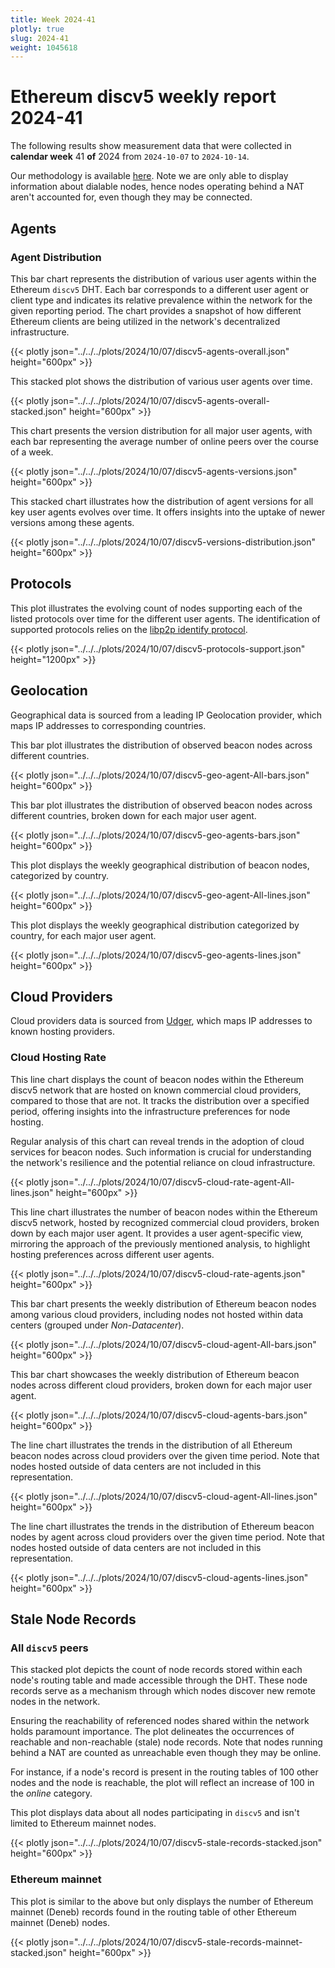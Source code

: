 ```yaml
---
title: Week 2024-41
plotly: true
slug: 2024-41
weight: 1045618
---
```


# Ethereum discv5 weekly report 2024-41

The following results show measurement data that were collected in **calendar week** 41 **of** 2024 from `2024-10-07` to `2024-10-14`.

Our methodology is available [here](../methodology). Note we are only able to display information about dialable nodes, hence nodes operating behind a NAT aren't accounted for, even though they may be connected.

## Agents

### Agent Distribution

This bar chart represents the distribution of various user agents within the Ethereum `discv5` DHT. Each bar corresponds to a different user agent or client type and indicates its relative prevalence within the network for the given reporting period. The chart provides a snapshot of how different Ethereum clients are being utilized in the network's decentralized infrastructure.

{{< plotly json="../../../plots/2024/10/07/discv5-agents-overall.json" height="600px" >}}

This stacked plot shows the distribution of various user agents over time.

{{< plotly json="../../../plots/2024/10/07/discv5-agents-overall-stacked.json" height="600px" >}}

This chart presents the version distribution for all major user agents, with each bar representing the average number of online peers over the course of a week.

{{< plotly json="../../../plots/2024/10/07/discv5-agents-versions.json" height="600px" >}}

This stacked chart illustrates how the distribution of agent versions for all key user agents evolves over time. It offers insights into the uptake of newer versions among these agents.

{{< plotly json="../../../plots/2024/10/07/discv5-versions-distribution.json" height="600px" >}}

## Protocols

This plot illustrates the evolving count of nodes supporting each of the listed protocols over time for the different user agents. The identification of supported protocols relies on the [libp2p identify protocol](https://github.com/libp2p/specs/tree/master/identify).

{{< plotly json="../../../plots/2024/10/07/discv5-protocols-support.json" height="1200px" >}}

## Geolocation

Geographical data is sourced from a leading IP Geolocation provider, which maps IP addresses to corresponding countries.

This bar plot illustrates the distribution of observed beacon nodes across different countries.

{{< plotly json="../../../plots/2024/10/07/discv5-geo-agent-All-bars.json" height="600px" >}}

This bar plot illustrates the distribution of observed beacon nodes across different countries, broken down for each major user agent. 

{{< plotly json="../../../plots/2024/10/07/discv5-geo-agents-bars.json" height="600px" >}}

This plot displays the weekly geographical distribution of beacon nodes, categorized by country.

{{< plotly json="../../../plots/2024/10/07/discv5-geo-agent-All-lines.json" height="600px" >}}

This plot displays the weekly geographical distribution categorized by country, for each major user agent.

{{< plotly json="../../../plots/2024/10/07/discv5-geo-agents-lines.json" height="600px" >}}

## Cloud Providers

Cloud providers data is sourced from [Udger](https://udger.com/resources/datacenter-list), which maps IP addresses to known hosting providers.

### Cloud Hosting Rate

This line chart displays the count of beacon nodes within the Ethereum discv5 network that are hosted on known commercial cloud providers, compared to those that are not. It tracks the distribution over a specified period, offering insights into the infrastructure preferences for node hosting.

Regular analysis of this chart can reveal trends in the adoption of cloud services for beacon nodes. Such information is crucial for understanding the network's resilience and the potential reliance on cloud infrastructure.

{{< plotly json="../../../plots/2024/10/07/discv5-cloud-rate-agent-All-lines.json" height="600px" >}}

This line chart illustrates the number of beacon nodes within the Ethereum discv5 network, hosted by recognized commercial cloud providers, broken down by each major user agent. It provides a user agent-specific view, mirroring the approach of the previously mentioned analysis, to highlight hosting preferences across different user agents.

{{< plotly json="../../../plots/2024/10/07/discv5-cloud-rate-agents.json" height="600px" >}}

This bar chart presents the weekly distribution of Ethereum beacon nodes among various cloud providers, including nodes not hosted within data centers (grouped under _Non-Datacenter_).

{{< plotly json="../../../plots/2024/10/07/discv5-cloud-agent-All-bars.json" height="600px" >}}

This bar chart showcases the weekly distribution of Ethereum beacon nodes across different cloud providers, broken down for each major user agent.

{{< plotly json="../../../plots/2024/10/07/discv5-cloud-agents-bars.json" height="600px" >}}

The line chart illustrates the trends in the distribution of all Ethereum beacon nodes across cloud providers over the given time period. Note that nodes hosted outside of data centers are not included in this representation.

{{< plotly json="../../../plots/2024/10/07/discv5-cloud-agent-All-lines.json" height="600px" >}}

The line chart illustrates the trends in the distribution of Ethereum beacon nodes by agent across cloud providers over the given time period. Note that nodes hosted outside of data centers are not included in this representation.

{{< plotly json="../../../plots/2024/10/07/discv5-cloud-agents-lines.json" height="600px" >}}

## Stale Node Records

### All `discv5` peers

This stacked plot depicts the count of node records stored within each node's routing table and made accessible through the DHT. These node records serve as a mechanism through which nodes discover new remote nodes in the network.

Ensuring the reachability of referenced nodes shared within the network holds paramount importance. The plot delineates the occurrences of reachable and non-reachable (stale) node records. Note that nodes running behind a NAT are counted as unreachable even though they may be online.

For instance, if a node's record is present in the routing tables of 100 other nodes and the node is reachable, the plot will reflect an increase of 100 in the _online_ category.

This plot displays data about all nodes participating in `discv5` and isn't limited to Ethereum mainnet nodes.

{{< plotly json="../../../plots/2024/10/07/discv5-stale-records-stacked.json" height="600px" >}}

### Ethereum mainnet

This plot is similar to the above but only displays the number of Ethereum mainnet (Deneb) records found in the routing table of other Ethereum mainnet (Deneb) nodes.

{{< plotly json="../../../plots/2024/10/07/discv5-stale-records-mainnet-stacked.json" height="600px" >}}